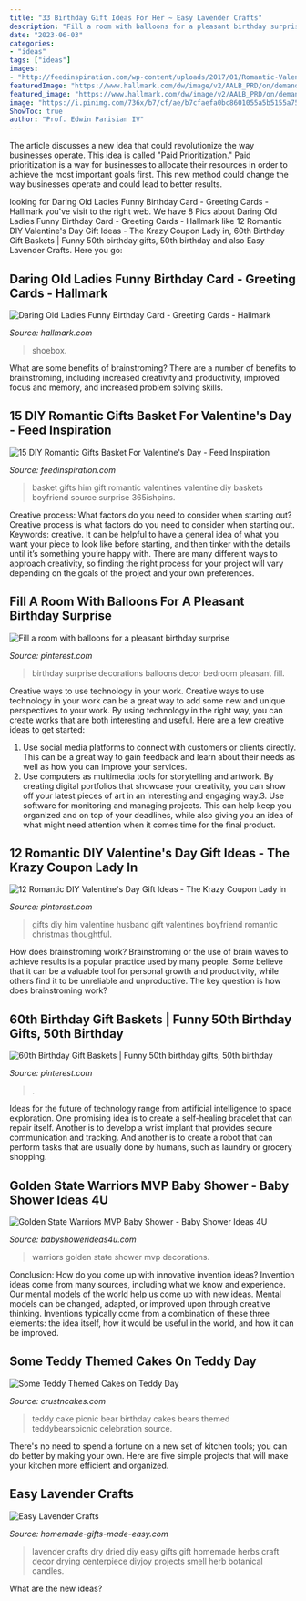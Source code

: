 ```yaml
---
title: "33 Birthday Gift Ideas For Her ~ Easy Lavender Crafts"
description: "Fill a room with balloons for a pleasant birthday surprise"
date: "2023-06-03"
categories:
- "ideas"
tags: ["ideas"]
images:
- "http://feedinspiration.com/wp-content/uploads/2017/01/Romantic-Valentines-Day-Gifts-for-Him.jpg"
featuredImage: "https://www.hallmark.com/dw/image/v2/AALB_PRD/on/demandware.static/-/Sites-hallmark-master/default/dw6a1c4c16/images/finished-goods/Daring-Ladies-Birthday-Card_349ZZB3438_01.jpg?sw=1920"
featured_image: "https://www.hallmark.com/dw/image/v2/AALB_PRD/on/demandware.static/-/Sites-hallmark-master/default/dw6a1c4c16/images/finished-goods/Daring-Ladies-Birthday-Card_349ZZB3438_01.jpg?sw=1920"
image: "https://i.pinimg.com/736x/b7/cf/ae/b7cfaefa0bc8601055a5b5155a75ef3d.jpg"
ShowToc: true
author: "Prof. Edwin Parisian IV"
---
```



The article discusses a new idea that could revolutionize the way businesses operate. This idea is called "Paid Prioritization." Paid prioritization is a way for businesses to allocate their resources in order to achieve the most important goals first. This new method could change the way businesses operate and could lead to better results.

	

		
looking for Daring Old Ladies Funny Birthday Card - Greeting Cards - Hallmark you've visit to the right web. We have 8 Pics about Daring Old Ladies Funny Birthday Card - Greeting Cards - Hallmark like 12 Romantic DIY Valentine&#039;s Day Gift Ideas - The Krazy Coupon Lady in, 60th Birthday Gift Baskets | Funny 50th birthday gifts, 50th birthday and also Easy Lavender Crafts. Here you go:
		
    
## Daring Old Ladies Funny Birthday Card - Greeting Cards - Hallmark

<img loading=lazy src="https://www.hallmark.com/dw/image/v2/AALB_PRD/on/demandware.static/-/Sites-hallmark-master/default/dw6a1c4c16/images/finished-goods/Daring-Ladies-Birthday-Card_349ZZB3438_01.jpg?sw=1920" onerror="this.onerror=null;this.src='https://tse2.mm.bing.net/th?id=OIP.n26jI4AMTxhFX_VEd83VYQHaHa&amp;pid=15.1';" alt="Daring Old Ladies Funny Birthday Card - Greeting Cards - Hallmark">

_Source: hallmark.com_

>shoebox. 

	

What are some benefits of brainstroming?
There are a number of benefits to brainstroming, including increased creativity and productivity, improved focus and memory, and increased problem solving skills.

    
## 15 DIY Romantic Gifts Basket For Valentine&#039;s Day - Feed Inspiration

<img loading=lazy src="http://feedinspiration.com/wp-content/uploads/2017/01/Romantic-Valentines-Day-Gifts-for-Him.jpg" onerror="this.onerror=null;this.src='https://tse3.mm.bing.net/th?id=OIP.hfXVpLIR0k6h4_TtaSB1-wHaLH&amp;pid=15.1';" alt="15 DIY Romantic Gifts Basket For Valentine&#039;s Day - Feed Inspiration">

_Source: feedinspiration.com_

>basket gifts him gift romantic valentines valentine diy baskets boyfriend source surprise 365ishpins. 

	

Creative process: What factors do you need to consider when starting out?
Creative process is what factors do you need to consider when starting out. Keywords: creative. It can be helpful to have a general idea of what you want your piece to look like before starting, and then tinker with the details until it’s something you’re happy with. There are many different ways to approach creativity, so finding the right process for your project will vary depending on the goals of the project and your own preferences.

    
## Fill A Room With Balloons For A Pleasant Birthday Surprise

<img loading=lazy src="https://i.pinimg.com/736x/f7/44/13/f74413a2bbf703ffb90e5a101d46da27--birthday-surprises-special-birthday.jpg" onerror="this.onerror=null;this.src='https://tse3.mm.bing.net/th?id=OIP.i-OrKkYt63QADa2f4N0giwDhEs&amp;pid=15.1';" alt="Fill a room with balloons for a pleasant birthday surprise">

_Source: pinterest.com_

>birthday surprise decorations balloons decor bedroom pleasant fill. 

	

Creative ways to use technology in your work.
Creative ways to use technology in your work can be a great way to add some new and unique perspectives to your work. By using technology in the right way, you can create works that are both interesting and useful. Here are a few creative ideas to get started: 
1. Use social media platforms to connect with customers or clients directly. This can be a great way to gain feedback and learn about their needs as well as how you can improve your services.
2. Use computers as multimedia tools for storytelling and artwork. By creating digital portfolios that showcase your creativity, you can show off your latest pieces of art in an interesting and engaging way.3. Use software for monitoring and managing projects. This can help keep you organized and on top of your deadlines, while also giving you an idea of what might need attention when it comes time for the final product.
    
## 12 Romantic DIY Valentine&#039;s Day Gift Ideas - The Krazy Coupon Lady In

<img loading=lazy src="https://i.pinimg.com/736x/15/34/61/153461198b6091047532c1b8630cf080--diy-gifts-for-him-diy-christmas-gifts.jpg" onerror="this.onerror=null;this.src='https://tse2.mm.bing.net/th?id=OIP.vQdQICVKw3cct7GisZeeMwHaK4&amp;pid=15.1';" alt="12 Romantic DIY Valentine&#039;s Day Gift Ideas - The Krazy Coupon Lady in">

_Source: pinterest.com_

>gifts diy him valentine husband gift valentines boyfriend romantic christmas thoughtful. 

	

How does brainstroming work?
Brainstroming or the use of brain waves to achieve results is a popular practice used by many people. Some believe that it can be a valuable tool for personal growth and productivity, while others find it to be unreliable and unproductive. The key question is how does brainstroming work?

    
## 60th Birthday Gift Baskets | Funny 50th Birthday Gifts, 50th Birthday

<img loading=lazy src="https://i.pinimg.com/736x/b7/cf/ae/b7cfaefa0bc8601055a5b5155a75ef3d.jpg" onerror="this.onerror=null;this.src='https://tse2.mm.bing.net/th?id=OIP.Xht2nQhil_yrKhLnweoQ8QHaJ3&amp;pid=15.1';" alt="60th Birthday Gift Baskets | Funny 50th birthday gifts, 50th birthday">

_Source: pinterest.com_

>. 

	

Ideas for the future of technology range from artificial intelligence to space exploration. One promising idea is to create a self-healing bracelet that can repair itself. Another is to develop a wrist implant that provides secure communication and tracking. And another is to create a robot that can perform tasks that are usually done by humans, such as laundry or grocery shopping.

    
## Golden State Warriors MVP Baby Shower - Baby Shower Ideas 4U

<img loading=lazy src="https://babyshowerideas4u.com/wp-content/uploads/2016/04/Golden-State-Warriors-MVP-Baby-Shower-Fruit-Tart.jpg" onerror="this.onerror=null;this.src='https://tse3.mm.bing.net/th?id=OIP.IMlNLTImxZgqghxLHp37JAHaHZ&amp;pid=15.1';" alt="Golden State Warriors MVP Baby Shower - Baby Shower Ideas 4U">

_Source: babyshowerideas4u.com_

>warriors golden state shower mvp decorations. 

	

Conclusion: How do you come up with innovative invention ideas?
Invention ideas come from many sources, including what we know and experience. Our mental models of the world help us come up with new ideas. Mental models can be changed, adapted, or improved upon through creative thinking. Inventions typically come from a combination of these three elements: the idea itself, how it would be useful in the world, and how it can be improved.

    
## Some Teddy Themed Cakes On Teddy Day

<img loading=lazy src="http://www.crustncakes.com/blog/wp-content/uploads/2016/02/8b9e5f84a2749c7fd8257fd5cdbd91bb.jpg" onerror="this.onerror=null;this.src='https://tse3.mm.bing.net/th?id=OIP.lV53-DsnsPp6M975qcKFbQHaJ4&amp;pid=15.1';" alt="Some Teddy Themed Cakes on Teddy Day">

_Source: crustncakes.com_

>teddy cake picnic bear birthday cakes bears themed teddybearspicnic celebration source. 

	

There's no need to spend a fortune on a new set of kitchen tools; you can do better by making your own. Here are five simple projects that will make your kitchen more efficient and organized.

    
## Easy Lavender Crafts

<img loading=lazy src="http://www.homemade-gifts-made-easy.com/image-files/how-to-dry-lavender-800x862.jpg" onerror="this.onerror=null;this.src='https://tse4.mm.bing.net/th?id=OIP.OrQejWe3u2V3S0CnZyhM4wHaH-&amp;pid=15.1';" alt="Easy Lavender Crafts">

_Source: homemade-gifts-made-easy.com_

>lavender crafts dry dried diy easy gifts gift homemade herbs craft decor drying centerpiece diyjoy projects smell herb botanical candles. 

	

What are the new ideas?
 

